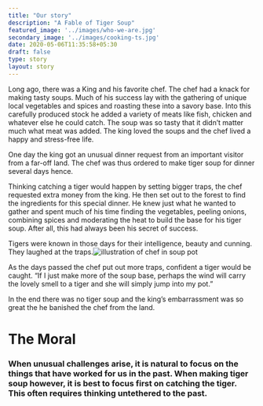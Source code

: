 ```yaml
---
title: "Our story"
description: "A Fable of Tiger Soup"
featured_image: '../images/who-we-are.jpg'
secondary_image: '../images/cooking-ts.jpg'
date: 2020-05-06T11:35:58+05:30
draft: false
type: story
layout: story
---
```


Long ago, there was a King and his favorite chef. The chef had a knack for making tasty soups. Much of his success lay with the gathering of unique local vegetables and spices and roasting these into a savory base. Into this carefully produced stock he added a variety of meats like fish, chicken and whatever else he could catch. The soup was so tasty that it didn’t matter much what meat was added. The king loved the soups and the chef lived a happy and stress-free life.

One day the king got an unusual dinner request from an important visitor from a far-off land. The chef was thus ordered to make tiger soup for dinner several days hence. 

Thinking catching a tiger would happen by setting bigger traps, the chef requested 
extra money from the king. He then set out to the forest to find the ingredients for this special dinner. He knew just what he wanted to gather and spent much of his time finding the vegetables, peeling onions, combining spices and moderating the heat to build the base for his tiger soup. After all, this had always been his secret of success. 

Tigers were known in those days for their intelligence, beauty and cunning. They laughed at the traps.![illustration of chef in soup pot](../images/cooking-ts.jpg)

As the days passed the chef put out more traps, confident a tiger would be caught. “If I just make more of the soup base, perhaps the wind will carry the lovely smell to a tiger and she will simply jump into my pot.” 

In the end there was no tiger soup and the king’s embarrassment was so great the he banished the chef from the land. 

# The Moral

### When unusual challenges arise, it is natural to focus on the things that have worked for us in the past. When making tiger soup however, it is best to focus first on catching the tiger. This often requires thinking untethered to the past.